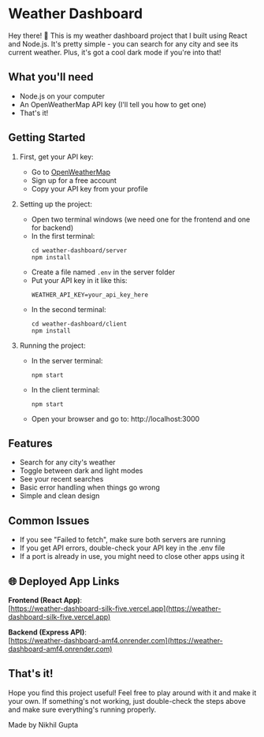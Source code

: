 # Weather Dashboard

Hey there! 👋 This is my weather dashboard project that I built using React and Node.js. It's pretty simple - you can search for any city and see its current weather. Plus, it's got a cool dark mode if you're into that!

## What you'll need
- Node.js on your computer
- An OpenWeatherMap API key (I'll tell you how to get one)
- That's it!

## Getting Started

1. First, get your API key:
   - Go to [OpenWeatherMap](https://openweathermap.org/)
   - Sign up for a free account
   - Copy your API key from your profile

2. Setting up the project:
   - Open two terminal windows (we need one for the frontend and one for backend)
   - In the first terminal:
     ```
     cd weather-dashboard/server
     npm install
     ```
   - Create a file named `.env` in the server folder
   - Put your API key in it like this:
     ```
     WEATHER_API_KEY=your_api_key_here
     ```
   - In the second terminal:
     ```
     cd weather-dashboard/client
     npm install
     ```

3. Running the project:
   - In the server terminal:
     ```
     npm start
     ```
   - In the client terminal:
     ```
     npm start
     ```
   - Open your browser and go to: http://localhost:3000

## Features
- Search for any city's weather
- Toggle between dark and light modes
- See your recent searches
- Basic error handling when things go wrong
- Simple and clean design

## Common Issues
- If you see "Failed to fetch", make sure both servers are running
- If you get API errors, double-check your API key in the .env file
- If a port is already in use, you might need to close other apps using it

## 🌐 Deployed App Links

**Frontend (React App)**:  
[https://weather-dashboard-silk-five.vercel.app](https://weather-dashboard-silk-five.vercel.app)

**Backend (Express API)**:  
[https://weather-dashboard-amf4.onrender.com](https://weather-dashboard-amf4.onrender.com)

## That's it!
Hope you find this project useful! Feel free to play around with it and make it your own. If something's not working, just double-check the steps above and make sure everything's running properly.

Made by Nikhil Gupta
